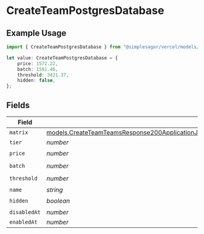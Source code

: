 # CreateTeamPostgresDatabase

## Example Usage

```typescript
import { CreateTeamPostgresDatabase } from "@simplesagar/vercel/models/createteamop.js";

let value: CreateTeamPostgresDatabase = {
    price: 1572.22,
    batch: 1591.46,
    threshold: 3421.37,
    hidden: false,
};
```

## Fields

| Field                                                                                                                                                                                                                | Type                                                                                                                                                                                                                 | Required                                                                                                                                                                                                             | Description                                                                                                                                                                                                          |
| -------------------------------------------------------------------------------------------------------------------------------------------------------------------------------------------------------------------- | -------------------------------------------------------------------------------------------------------------------------------------------------------------------------------------------------------------------- | -------------------------------------------------------------------------------------------------------------------------------------------------------------------------------------------------------------------- | -------------------------------------------------------------------------------------------------------------------------------------------------------------------------------------------------------------------- |
| `matrix`                                                                                                                                                                                                             | [models.CreateTeamTeamsResponse200ApplicationJSONResponseBodyBillingInvoiceItemsPostgresDatabaseMatrix](../models/createteamteamsresponse200applicationjsonresponsebodybillinginvoiceitemspostgresdatabasematrix.md) | :heavy_minus_sign:                                                                                                                                                                                                   | N/A                                                                                                                                                                                                                  |
| `tier`                                                                                                                                                                                                               | *number*                                                                                                                                                                                                             | :heavy_minus_sign:                                                                                                                                                                                                   | N/A                                                                                                                                                                                                                  |
| `price`                                                                                                                                                                                                              | *number*                                                                                                                                                                                                             | :heavy_check_mark:                                                                                                                                                                                                   | N/A                                                                                                                                                                                                                  |
| `batch`                                                                                                                                                                                                              | *number*                                                                                                                                                                                                             | :heavy_check_mark:                                                                                                                                                                                                   | N/A                                                                                                                                                                                                                  |
| `threshold`                                                                                                                                                                                                          | *number*                                                                                                                                                                                                             | :heavy_check_mark:                                                                                                                                                                                                   | N/A                                                                                                                                                                                                                  |
| `name`                                                                                                                                                                                                               | *string*                                                                                                                                                                                                             | :heavy_minus_sign:                                                                                                                                                                                                   | N/A                                                                                                                                                                                                                  |
| `hidden`                                                                                                                                                                                                             | *boolean*                                                                                                                                                                                                            | :heavy_check_mark:                                                                                                                                                                                                   | N/A                                                                                                                                                                                                                  |
| `disabledAt`                                                                                                                                                                                                         | *number*                                                                                                                                                                                                             | :heavy_minus_sign:                                                                                                                                                                                                   | N/A                                                                                                                                                                                                                  |
| `enabledAt`                                                                                                                                                                                                          | *number*                                                                                                                                                                                                             | :heavy_minus_sign:                                                                                                                                                                                                   | N/A                                                                                                                                                                                                                  |